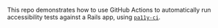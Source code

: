 This repo demonstrates how to use GitHub Actions to automatically run accessibility tests against a Rails app, using [`pa11y-ci`](https://github.com/pa11y/pa11y-ci).
